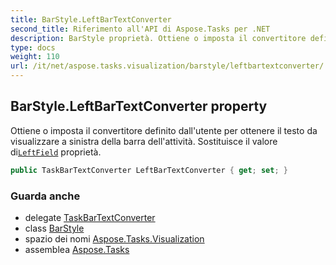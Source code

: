 ```yaml
---
title: BarStyle.LeftBarTextConverter
second_title: Riferimento all'API di Aspose.Tasks per .NET
description: BarStyle proprietà. Ottiene o imposta il convertitore definito dallutente per ottenere il testo da visualizzare a sinistra della barra dellattività. Sostituisce il valore diLeftField proprietà.
type: docs
weight: 110
url: /it/net/aspose.tasks.visualization/barstyle/leftbartextconverter/
---
```

## BarStyle.LeftBarTextConverter property

Ottiene o imposta il convertitore definito dall'utente per ottenere il testo da visualizzare a sinistra della barra dell'attività. Sostituisce il valore di[`LeftField`](../leftfield/) proprietà.

```csharp
public TaskBarTextConverter LeftBarTextConverter { get; set; }
```

### Guarda anche

* delegate [TaskBarTextConverter](../../taskbartextconverter/)
* class [BarStyle](../)
* spazio dei nomi [Aspose.Tasks.Visualization](../../barstyle/)
* assemblea [Aspose.Tasks](../../../)


